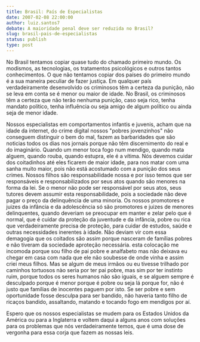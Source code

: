 ```yaml
---
title: Brasil: País de Especialistas
date: 2007-02-08 22:00:00
author: luiz.santos7
debate: A maioridade penal deve ser reduzida no Brasil?
slug: brasil-pais-de-especialistas
status: publish 
type: post
---
```


No Brasil tentamos copiar quase tudo do chamado primeiro mundo. Os modismos, as tecnologias, os tratamentos psicológicos e outros tantos conhecimentos. O que não tentamos copiar dos países do primeiro mundo é a sua maneira peculiar de fazer justiça. Em qualquer país verdadeiramente desenvolvido os criminosos têm a certeza da punição, não se leva em conta se é menor ou maior de idade. No Brasil, os criminosos têm a certeza que não terão nenhuma punição, caso seja rico, tenha mandato político, tenha influência ou seja amigo de algum político ou ainda seja de menor idade.  

 Nossos especialistas em comportamentos infantis e juvenis, acham que na idade da internet, do crime digital nossos "pobres jovenzinhos" não conseguem distinguir o bem do mal, fazem as barbaridades que são noticias todos os dias nos jornais porque não têm discernimento do real e do imaginário. Quando um menor toca fogo num mendigo, quando mata alguem, quando rouba, quando estupra, ele é a vítima. Nós devemos cuidar dos coitadinhos até eles ficarem de maior idade, para nos matar com uma sanha muito maior, pois não está acostumado com a punição dos seus crimes. Nossos filhos são responsabilidade nossa e por isso temos que ser responsáveis e responsabilizados por seus atos quando são menores na forma da lei. Se o menor não pode ser responsável por seus atos, seus tutores devem assumir esta responsabilidade, pois a sociedade não deve pagar o preço da delinquência de uma minoria. Os nossos promotores e juizes da infância e da adolescência só são promotores e juizes de menores delinquentes, quando deveriam se preocupar em manter e zelar pelo que é normal, que é cuidar da proteção da juventude e da infância, pobre ou rica que verdadeiramente precisa de proteção, para cuidar de estudos, saúde e outras necessidades inerentes à idade. Não deviam vir com essa demagogia que os coitados são assim porque nasceram de famílias pobres e não tiveram da sociedade aproteção necessária. esta colocação me incomoda porque sou filho de pai pobre e analfabeto mas não deixava eu chegar em casa com nada que ele não soubesse de onde vinha e assim criei meus filhos. Mas se algum de meus irmãos ou eu tivesse trilhado por caminhos tortuosos nào seria por ter pai pobre, mas sim por ter instinto ruim, porque todos os seres humanos não são iguais, e se alguem sempre é desculpado porque é menor porque é pobre ou seja lá porque for, não é justo que famílias de ìnocentes paguem por isto. Se ser pobre e sem oportunidade fosse desculpa para ser bandido, não haveria tanto filho de ricaços bandido, assaltando, matando e tocando fogo em mendigos por aí.  

 Espero que os nossos especialistas se mudem para os Estados Unidos da América ou para a Inglaterra e voltem daqui a alguns anos com soluções para os problemas que nós verdadeiramente temos, que é uma dose de vergonha para essa corja que fazem as nossas leis.
